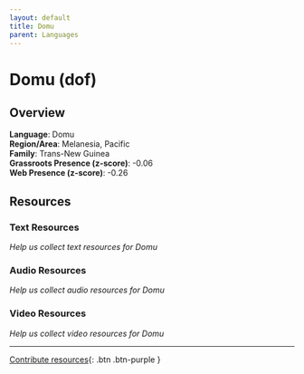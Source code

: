 ```yaml
---
layout: default
title: Domu
parent: Languages
---
```


# Domu (dof)

## Overview

**Language**: Domu  
**Region/Area**: Melanesia, Pacific  
**Family**: Trans-New Guinea  
**Grassroots Presence (z-score)**: -0.06  
**Web Presence (z-score)**: -0.26  

## Resources

### Text Resources
*Help us collect text resources for Domu*

### Audio Resources
*Help us collect audio resources for Domu*

### Video Resources
*Help us collect video resources for Domu*

---

[Contribute resources](https://forms.office.com/e/1SfLJx3u1r){: .btn .btn-purple }
